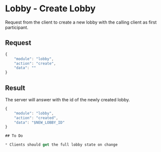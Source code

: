 # Lobby - Create Lobby

Request from the client to create a new lobby with the calling client as first participant.

## Request

```javascript
{
	"module": "lobby",
	"action": "create",
	"data": ""
}
```

## Result

The server will answer with the id of the newly created lobby.

```javascript
{
	"module": "lobby",
	"action": "created",
	"data": "$NEW_LOBBY_ID"
}

## To Do

* Clients should get the full lobby state on change
